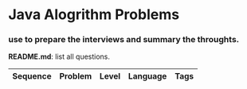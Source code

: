 # Java Alogrithm Problems

### use to prepare the interviews and summary the throughts.

**README.md**: list all questions.

| Sequence | Problem         | Level   | Language  | Tags |
|:--------:|:---------------:|:-------:|:---------:|:-----:
